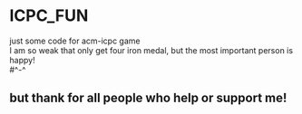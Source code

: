 # ICPC_FUN
just some code for acm-icpc game </br>
I am so weak that only get four iron medal, but the most important person is happy!</br>
#^-^
## but thank for all people who help or support me! 
